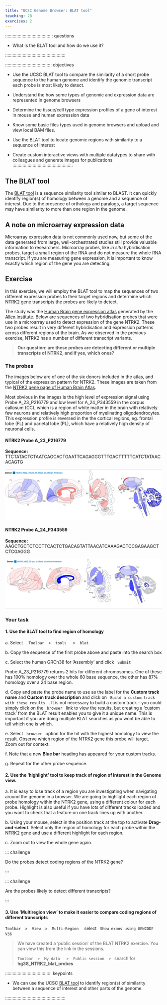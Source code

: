 ```yaml
---
title: "UCSC Genome Browser: BLAT tool"
teaching: 28
exercises: 2
---
```


:::::::::::::::::::::::::::::::::::::: questions 

- What is the BLAT tool and how do we use it?

::::::::::::::::::::::::::::::::::::::::::::::::

::::::::::::::::::::::::::::::::::::: objectives

- Use the UCSC BLAT tool to compare the similarity of a short probe sequence to the 
human genome and identify the genomic transcript each probe is most likely to detect.

-   Understand the how some types of genomic and expression data are represented in genome browsers
-   Determine the tissue/cell type expression profiles of a gene of interest in mouse and human expression data
-   Know some basic files types used in genome browsers and upload and view local BAM files.
-   Use the BLAT tool to locate genomic regions with similarity to a sequence of interest
-   Create custom interactive views with multiple datatypes to share with colleagues and generate images for publications
::::::::::::::::::::::::::::::::::::::::::::::::

## The BLAT tool

The [BLAT tool](https://genome.ucsc.edu/FAQ/FAQblat.html) is a sequence similarity 
tool similar to BLAST. It can quickly identify region(s) of homology between a genome 
and a sequence of interest. Due to the presence of orthologs and paralogs, a target sequence 
may have similarity to more than one region in the genome. 

## A note on microarray expression data

Microarray expression data is not commonly used now, but some of the data generated from 
large, well-orchestrated studies still provide valuable information to researchers. 
Microarray probes, like *in situ* hybridisation probes, target a small region of the RNA 
and do not measure the whole RNA transcript. If you are measuring gene expression, it is 
important to know exactly which region of the gene you are detecting. 

## Exercise

In this exercise, we will employ the BLAT tool to map the sequences of two different expression probes 
to their target regions and determine which NTRK2 gene transcripts the probes are likely to detect.

The study was the [Human Brain gene expression atlas](http://human.brain-map.org/) 
generated by the [Allen Institute](https://alleninstitute.org/about/). 
Below are sequences of two hybridisation probes that were use in a microarray 
used to detect expression of the gene NTRK2. These two probes result in very different 
hybridisation and expression patterns across different regions of the brain. 
As we observed in the previous exercise, NTRK2 has a number of different transcript variants. 

> **Our question: are these probes are detecting different or multiple transcripts of NTRK2, and if yes, which ones?**

### The probes

The images below are of one of the six donors included in the atlas, and typical 
of the expression pattern for NTRK2. These images are taken from the 
[NTRK2 gene page of Human Brain Atlas](http://human.brain-map.org/microarray/gene/show/4884).

Most obvious in the images is the high level of expression signal using Probe A_23_P216779 
and low level for A_24_P343559 in the corpus callosum (CC), which is a region of white matter 
in the brain with relatively few neurons and relatively high proportion of myelinating oligodendrocytes. 
This expression profile is reversed in the the cortical regions, eg. frontal lobe (FL) and parietal lobe (PL), 
which have a relatively high density of neuronal cells.

#### NTRK2 Probe A_23_P216779

**Sequence:** TTCTATACTCTAATCAGCACTGAATTCAGAGGGTTTGACTTTTTCATCTATAACACAGTG

![Z score of expression level in Human brain (blue = low expression, red = high expression)](episodes/fig/05BLAT_ProbeA23_ABA_P216779.png)

#### NTRK2 Probe A_24_P343559 

**Sequence:** AAGCTGCTCTCCTTCACTCTGACAGTATTAACATCAAAGACTCCGAGAAGCTCTCGAGGG

![Z score of expression level in Human brain (blue = low expression, red = high expression)](episodes/fig/05BLAT_ProbeA24_ABA_P343559.png)

### Your task

#### 1. Use the BLAT tool to find region of homology

a. Select  `  Toolbar  >  tools   >  blat`

b. Copy the sequence of the first probe above and paste into the search box

c. Select the human GRCh38 for ‘Assembly’ and click  `  Submit  `
  
  Probe A_23_P216779 returns 2 hits for different chromosomes. 
  One of these has 100% homology over the whole 60 base sequence, 
  the other has 87% homology over a 24 base region.
  
d. Copy and paste the probe name to use as the label for the **Custom track name** and **Custom track description** 
and click on  `  Build a custom track with these results  `  . 
It is not necessary to build a custom track - you could simply click on 
the  `  browser  `  link to view the results, but creating a ‘custom track’ from 
the BLAT result enables you to give it a unique name. This is important if you 
are doing multiple BLAT searches as you wont be able to tell which one is which.

e. Select  `  browser  `  option for the hit with the highest homology to view the result. 
Observe which region of the NTRK2 gene this probe will target. Zoom out for context.

f. Note that a new **Blue bar** heading has appeared for your custom tracks.

g. Repeat for the other probe sequence.

#### 2. Use the ‘highlight’ tool to keep track of region of interest in the Genome view.

a. It is easy to lose track of a region you are investigating when navigating around the 
genome in a browser. We are going to highlight each region of probe homology within the NTRK2 gene, 
using a different colour for each probe. Highlight is also useful if you have lots of different tracks 
loaded and you want to check that a feature on one track lines up with another.

b. Using your mouse, select in the position track at the top to activate **Drag-and-select**. 
Select only the region of homology for each probe within the NTRK2 gene and use a different highlight for each region. 

c. Zoom out to view the whole gene again.

::: challenge

Do the probes detect coding regions of the NTRK2 gene?

:::

::: challenge

Are the probes likely to detect different transcripts?

:::


#### 3. Use ‘Multiregion view’ to make it easier to compare coding regions of different transcripts

`Toolbar  >  View  >  Multi-Region  `  select  `  Show exons using GENCODE V36  `

>
> We have created a ‘public session’ of the BLAT NTRK2 exercise. You can view this from the link in the sessions.
>
> ` Toolbar  >  My data   >  Public session  >  `  search for **hg38_NTRK2_blat_probes**
>


::::::::::::::::::::::::::::::::::::: keypoints 

- We can use the UCSC [BLAT tool](https://genome.ucsc.edu/FAQ/FAQblat.html) to 
identify region(s) of similarity between a sequence of interest and other parts of the genome.

::::::::::::::::::::::::::::::::::::::::::::::::

